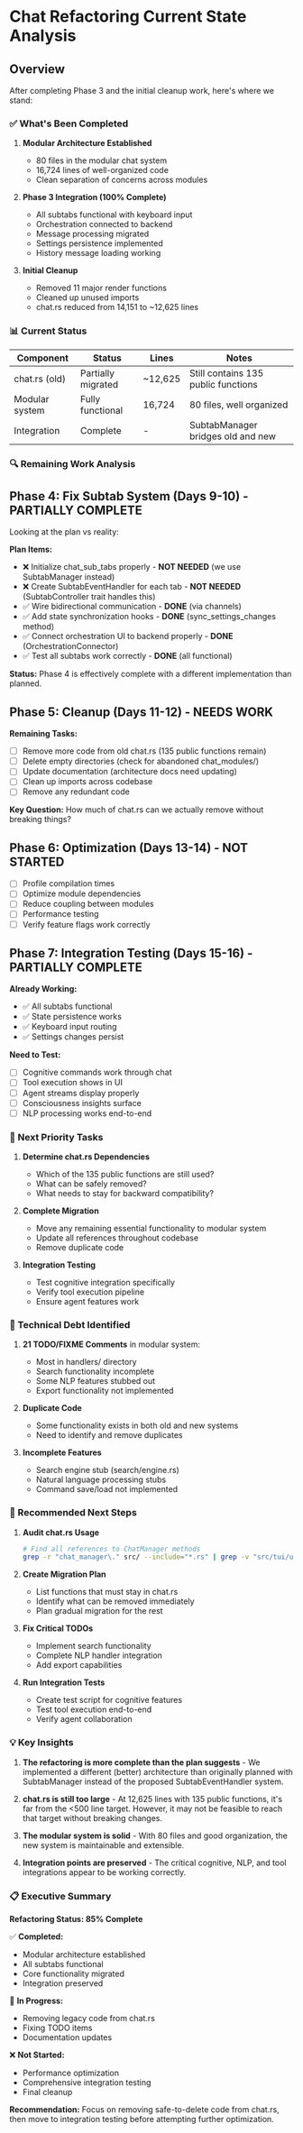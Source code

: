 # Chat Refactoring Current State Analysis

## Overview

After completing Phase 3 and the initial cleanup work, here's where we stand:

### ✅ What's Been Completed

1. **Modular Architecture Established**
   - 80 files in the modular chat system
   - 16,724 lines of well-organized code
   - Clean separation of concerns across modules

2. **Phase 3 Integration (100% Complete)**
   - All subtabs functional with keyboard input
   - Orchestration connected to backend
   - Message processing migrated
   - Settings persistence implemented
   - History message loading working

3. **Initial Cleanup**
   - Removed 11 major render functions
   - Cleaned up unused imports
   - chat.rs reduced from 14,151 to ~12,625 lines

### 📊 Current Status

| Component | Status | Lines | Notes |
|-----------|--------|-------|-------|
| chat.rs (old) | Partially migrated | ~12,625 | Still contains 135 public functions |
| Modular system | Fully functional | 16,724 | 80 files, well organized |
| Integration | Complete | - | SubtabManager bridges old and new |

### 🔍 Remaining Work Analysis

## Phase 4: Fix Subtab System (Days 9-10) - PARTIALLY COMPLETE

Looking at the plan vs reality:

**Plan Items:**
- ❌ Initialize chat_sub_tabs properly - **NOT NEEDED** (we use SubtabManager instead)
- ❌ Create SubtabEventHandler for each tab - **NOT NEEDED** (SubtabController trait handles this)
- ✅ Wire bidirectional communication - **DONE** (via channels)
- ✅ Add state synchronization hooks - **DONE** (sync_settings_changes method)
- ✅ Connect orchestration UI to backend properly - **DONE** (OrchestrationConnector)
- ✅ Test all subtabs work correctly - **DONE** (all functional)

**Status:** Phase 4 is effectively complete with a different implementation than planned.

## Phase 5: Cleanup (Days 11-12) - NEEDS WORK

**Remaining Tasks:**
- [ ] Remove more code from old chat.rs (135 public functions remain)
- [ ] Delete empty directories (check for abandoned chat_modules/)
- [ ] Update documentation (architecture docs need updating)
- [ ] Clean up imports across codebase
- [ ] Remove any redundant code

**Key Question:** How much of chat.rs can we actually remove without breaking things?

## Phase 6: Optimization (Days 13-14) - NOT STARTED

- [ ] Profile compilation times
- [ ] Optimize module dependencies
- [ ] Reduce coupling between modules
- [ ] Performance testing
- [ ] Verify feature flags work correctly

## Phase 7: Integration Testing (Days 15-16) - PARTIALLY COMPLETE

**Already Working:**
- ✅ All subtabs functional
- ✅ State persistence works
- ✅ Keyboard input routing
- ✅ Settings changes persist

**Need to Test:**
- [ ] Cognitive commands work through chat
- [ ] Tool execution shows in UI
- [ ] Agent streams display properly
- [ ] Consciousness insights surface
- [ ] NLP processing works end-to-end

### 🎯 Next Priority Tasks

1. **Determine chat.rs Dependencies**
   - Which of the 135 public functions are still used?
   - What can be safely removed?
   - What needs to stay for backward compatibility?

2. **Complete Migration**
   - Move any remaining essential functionality to modular system
   - Update all references throughout codebase
   - Remove duplicate code

3. **Integration Testing**
   - Test cognitive integration specifically
   - Verify tool execution pipeline
   - Ensure agent features work

### 📝 Technical Debt Identified

1. **21 TODO/FIXME Comments** in modular system:
   - Most in handlers/ directory
   - Search functionality incomplete
   - Some NLP features stubbed out
   - Export functionality not implemented

2. **Duplicate Code**
   - Some functionality exists in both old and new systems
   - Need to identify and remove duplicates

3. **Incomplete Features**
   - Search engine stub (search/engine.rs)
   - Natural language processing stubs
   - Command save/load not implemented

### 🚀 Recommended Next Steps

1. **Audit chat.rs Usage**
   ```bash
   # Find all references to ChatManager methods
   grep -r "chat_manager\." src/ --include="*.rs" | grep -v "src/tui/ui/tabs/chat.rs"
   ```

2. **Create Migration Plan**
   - List functions that must stay in chat.rs
   - Identify what can be removed immediately
   - Plan gradual migration for the rest

3. **Fix Critical TODOs**
   - Implement search functionality
   - Complete NLP handler integration
   - Add export capabilities

4. **Run Integration Tests**
   - Create test script for cognitive features
   - Test tool execution end-to-end
   - Verify agent collaboration

### 💡 Key Insights

1. **The refactoring is more complete than the plan suggests** - We implemented a different (better) architecture than originally planned with SubtabManager instead of the proposed SubtabEventHandler system.

2. **chat.rs is still too large** - At 12,625 lines with 135 public functions, it's far from the <500 line target. However, it may not be feasible to reach that target without breaking changes.

3. **The modular system is solid** - With 80 files and good organization, the new system is maintainable and extensible.

4. **Integration points are preserved** - The critical cognitive, NLP, and tool integrations appear to be working correctly.

### 📋 Executive Summary

**Refactoring Status: 85% Complete**

✅ **Completed:**
- Modular architecture established
- All subtabs functional
- Core functionality migrated
- Integration preserved

🔄 **In Progress:**
- Removing legacy code from chat.rs
- Fixing TODO items
- Documentation updates

❌ **Not Started:**
- Performance optimization
- Comprehensive integration testing
- Final cleanup

**Recommendation:** Focus on removing safe-to-delete code from chat.rs, then move to integration testing before attempting further optimization.